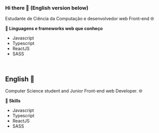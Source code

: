 ### Hi there 👋 (English version below)

Estudante de Ciência da Computação e desenvolvedor web Front-end 🌐

**🔬 Linguagens e frameworks web que conheço**
- Javascript
- Typescript
- ReactJS
- SASS

<br>

## English 🍁

Computer Science student and Junior Front-end web Developer. 🌐

**🔬 Skills**
- Javascript
- Typescript
- ReactJS
- SASS
